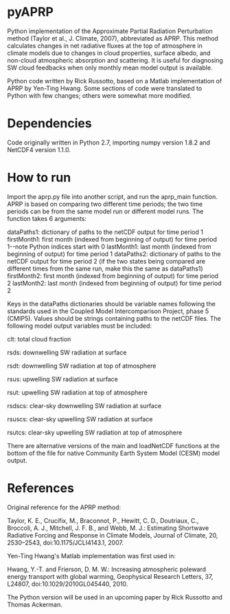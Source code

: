 # pyAPRP

Python implementation of the Approximate Partial Radiation Perturbation method (Taylor et al., J. Climate, 2007), 
abbreviated as APRP. This method calculates changes in net radiative fluxes at the top of atmosphere in climate models
due to changes in cloud properties, surface albedo, and non-cloud atmospheric absorption and scattering.
It is useful for diagnosing SW cloud feedbacks when only monthly mean model output is available. 

Python code written by Rick Russotto, based on a Matlab implementation of APRP by Yen-Ting Hwang. 
Some sections of code were translated to Python with few changes; others were somewhat more modified.

# Dependencies

Code originally written in Python 2.7, importing 
numpy version 1.8.2 and NetCDF4 version 1.1.0.

# How to run

Import the aprp.py file into another script, and run the aprp_main function. APRP is based on 
comparing two different time periods; the two time periods can be from the same model run or different model runs.
The function takes 6 arguments: 

dataPaths1:  dictionary of paths to the netCDF output for time period 1
firstMonth1: first month (indexed from beginning of output) for time period 1--note Python indices start with 0
lastMonth1:   last month (indexed from beginning of output) for time period 1
dataPaths2:  dictionary of paths to the netCDF output for time period 2 
             (if the two states being compared are different times from the same run, make this the same as dataPaths1)
firstMonth2: first month (indexed from beginning of output) for time period 2
lastMonth2:   last month (indexed from beginning of output) for time period 2

Keys in the dataPaths dictionaries should be variable names following the 
standards used in the Coupled Model Intercomparison Project, phase 5 (CMIP5). 
Values should be strings containing paths to the netCDF files. 
The following model output variables must be included:

clt: total cloud fraction

rsds: downwelling SW radiation at surface

rsdt: downwelling SW radiation at top of atmosphere

rsus: upwelling SW radiation at surface

rsut: upwelling SW radiation at top of atmosphere

rsdscs: clear-sky downwelling SW radiation at surface

rsuscs: clear-sky upwelling SW radiation at surface

rsutcs: clear-sky upwelling SW radiation at top of atmosphere

There are alternative versions of the main and loadNetCDF functions at the bottom of the file 
for native Community Earth System Model (CESM) model output. 

# References

Original reference for the APRP method: 

Taylor, K. E., Crucifix, M., Braconnot, P., Hewitt, C. D., Doutriaux, C., 
Broccoli, A. J., Mitchell, J. F. B., and Webb, M. J.: 
Estimating Shortwave Radiative Forcing and Response in Climate Models, Journal of Climate, 20, 2530–2543, 
doi:10.1175/JCLI4143.1, 2007.

Yen-Ting Hwang's Matlab implementation was first used in: 

Hwang, Y.-T. and Frierson, D. M. W.: Increasing atmospheric poleward energy transport with global warming, 
Geophysical Research Letters, 37, L24807, doi:10.1029/2010GL045440, 2010.

The Python version will be used in an upcoming paper by Rick Russotto and Thomas Ackerman.
